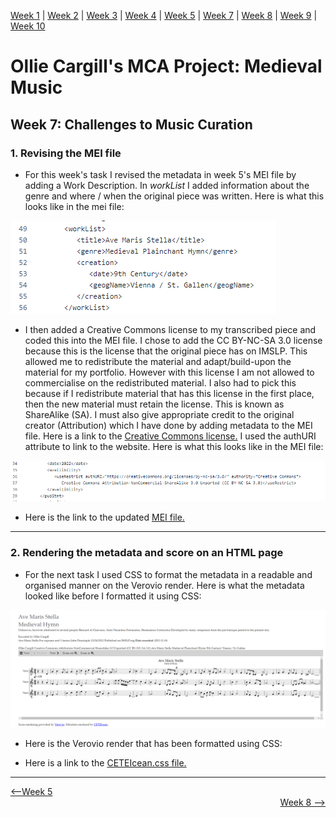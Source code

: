 [Week 1](https://olliecargill.github.io/MCA-2022) | [Week 2](https://olliecargill.github.io/MCA-2022/labtasks/week2/week2.html) | [Week 3](https://olliecargill.github.io/MCA-2022/labtasks/week3/week3.html) | [Week 4](https://olliecargill.github.io/MCA-2022/labtasks/week4/week4.html) | [Week 5](https://olliecargill.github.io/MCA-2022/labtasks/week5/week5.html) | [Week 7](https://olliecargill.github.io/MCA-2022/labtasks/week7/week7.html) | [Week 8](https://olliecargill.github.io/MCA-2022/labtasks/week8/week8.html) | [Week 9](https://olliecargill.github.io/MCA-2022/labtasks/week9/week9.html) | [Week 10](https://olliecargill.github.io/MCA-2022/labtasks/week10/week10.html)

# Ollie Cargill's MCA Project: Medieval Music

## Week 7: Challenges to Music Curation

### 1. Revising the MEI file

* For this week's task I revised the metadata in week 5's MEI file by adding a Work Description. In <i>workList</i> I added information about the genre and where / when the original piece was written. Here is what this looks like in the mei file:

<img src="workslist.png">

* I then added a Creative Commons license to my transcribed piece and coded this into the MEI file. I chose to add the CC BY-NC-SA 3.0 license because this is the license that the original piece has on IMSLP. This allowed me to redistribute the material and adapt/build-upon the material for my portfolio. However with this license I am not allowed to commercialise on the redistributed material. I also had to pick this because if I redistribute material that has this license in the first place, then the new material must retain the license. This is known as ShareAlike (SA). I must also give appropriate credit to the original creator (Attribution) which I have done by adding metadata to the MEI file. Here is a link to the [Creative Commons license.](https://creativecommons.org/licenses/by-nc-sa/3.0/) I used the authURI attribute to link to the website. Here is what this looks like in the MEI file:

<img src="creativecommons.png">


* Here is the link to the updated [MEI file.](https://github.com/OllieCargill/MCA-2022/blob/master/data/Ave_Maris_Stella_Week7.mei)

<hr>

### 2. Rendering the metadata and score on an HTML page

* For the next task I used CSS to format the metadata in a readable and organised manner on the Verovio render. Here is what the metadata looked like before I formatted it using CSS:

<img src="metadataprecss.png">

* Here is the Verovio render that has been formatted using CSS:

* Here is a link to the [CETEIcean.css file.](https://github.com/OllieCargill/MCA-2022/blob/master/css/CETEIcean.css)

<hr>

<div align="left"><a href="https://olliecargill.github.io/MCA-2022/labtasks/week5/week5.html"><--Week 5</a> <div align="right"><a href="https://olliecargill.github.io/MCA-2022/labtasks/week8/week8.html">Week 8 --></a> </div>
